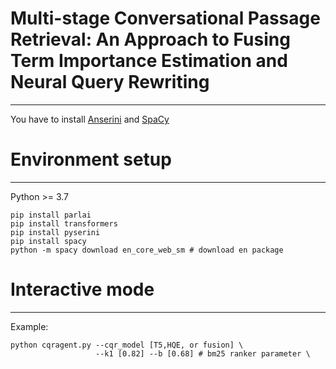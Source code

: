 # Multi-stage Conversational Passage Retrieval: An Approach to Fusing Term Importance Estimation and Neural Query Rewriting
---
You have to install [Anserini](https://github.com/castorini/pyserini) and [SpaCy](https://spacy.io/)

# Environment setup
---
Python >= 3.7

```shell=bash
pip install parlai
pip install transformers
pip install pyserini
pip install spacy
python -m spacy download en_core_web_sm # download en package
```

# Interactive mode
---
Example:
```shell=bash
python cqragent.py --cqr_model [T5,HQE, or fusion] \
                   --k1 [0.82] --b [0.68] # bm25 ranker parameter \
```
<!-- and follow the guideline on [TREC web](https://github.com/daltonj/treccastweb) downloading the corpus and data. -->

<!-- Data Preparation
---
We first deduplicate and generate CAR and Msmarco corpus with the format "Docid \t Document", and merge them.

```shell=bash
mkdir corpus
# Corpus dedupe
python trec-cast-tools/src/main/python/car_trecweb.py \
         $CARCorpus \
         ./corpus/
python trec-cast-tools/src/main/python/marco_trecweb.py \
         $MsMarcoCorpus \
         ./corpus/ \
         ./duplicate_file/msmarco_duplicate_list_v1.0.txt
# Corpus combine
cat $CARCorpus.xml $MsMarcoCorpus.xml > ./corpus/CAsT_collection.tsv
```
After that you can index CAsT_collection.tsv following the instruction in [Anserini: BM25 Baselines on MS MARCO Passage Retrieval](https://github.com/castorini/anserini/blob/master/docs/experiments-msmarco-passage.md). To run conversational query reformulation using T5 or HQE, please see the readme in [cqr_t5](https://github.com/jacklin64/Conversational-IR/tree/master/cqr_t5) and [cqr_hqe](https://github.com/jacklin64/Conversational-IR/tree/master/cqr_hqe). -->